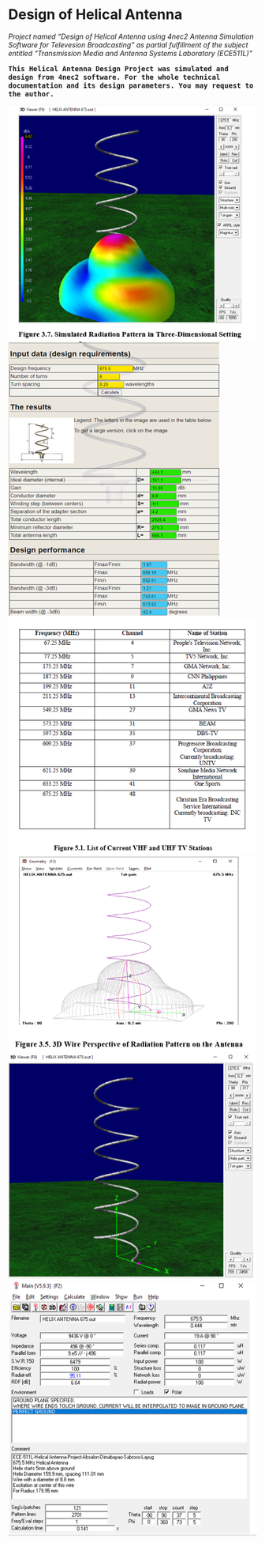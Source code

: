 # <b>Design of Helical Antenna</b>
<i>Project named “Design of Helical Antenna using 4nec2 Antenna Simulation Software for Televesion Broadcasting” as partial fulfillment of the subject entitled “Transmission Media and Antenna Systems Laboratory (ECE511L)"</i>

<b><tt>This Helical Antenna Design Project was simulated and design from 4nec2 software. For the whole technical documentation and its design parameters. You may request to the author.</tt></b>

![Cover Github](https://github.com/brianxfury/Helical-Antenna-Design/blob/brianxfury-main-branch/Antenna%204.PNG)
![Cover Github](https://github.com/brianxfury/Helical-Antenna-Design/blob/brianxfury-main-branch/Antenna%201.PNG)
![Cover Github](https://github.com/brianxfury/Helical-Antenna-Design/blob/brianxfury-main-branch/Antenna%206.PNG)
![Cover Github](https://github.com/brianxfury/Helical-Antenna-Design/blob/brianxfury-main-branch/Antenna%203.PNG)
![Cover Github](https://github.com/brianxfury/Helical-Antenna-Design/blob/brianxfury-main-branch/Antenna%202.PNG)
![Cover Github](https://github.com/brianxfury/Helical-Antenna-Design/blob/brianxfury-main-branch/Antenna%205.PNG)
